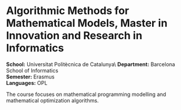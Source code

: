 # Algorithmic Methods for Mathematical Models, Master in Innovation and Research in Informatics

**School:** Universitat Politècnica de Catalunya\ 
**Department:** Barcelona School of Informatics\
**Semester:** Erasmus\
**Languages:** OPL 

The course focuses on mathematical programming modelling and mathematical optimization algorithms.
